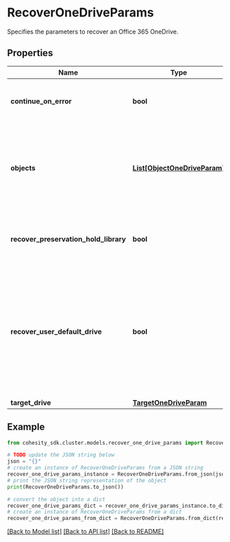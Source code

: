 # RecoverOneDriveParams

Specifies the parameters to recover an Office 365 OneDrive.

## Properties

Name | Type | Description | Notes
------------ | ------------- | ------------- | -------------
**continue_on_error** | **bool** | Specifies whether to continue recovering other OneDrive items if one of items failed to recover. Default value is false. | [optional] 
**objects** | [**List[ObjectOneDriveParam]**](ObjectOneDriveParam.md) | Specifies a list of OneDrive params associated with the objects to recover. These parameters allow overriding the request level &#39;recoverUserDefaultDrive&#39; parameter for each object specified here. | 
**recover_preservation_hold_library** | **bool** | Specifies whether to recover Preservation Hold Library associated with the OneDrives selected for restore. Default value is false. | [optional] 
**recover_user_default_drive** | **bool** | Specifies whether to recover default drives associated with the OneDrives selected for restore. Default value is true. This setting can be overridden for each object selected for recovery, by specifying &#39;recoverEntireDrive&#39; for the desired drive within &#39;oneDriveParams&#39;. Granular recovery is still allowed even if this value is set to true. | [optional] 
**target_drive** | [**TargetOneDriveParam**](TargetOneDriveParam.md) |  | [optional] 

## Example

```python
from cohesity_sdk.cluster.models.recover_one_drive_params import RecoverOneDriveParams

# TODO update the JSON string below
json = "{}"
# create an instance of RecoverOneDriveParams from a JSON string
recover_one_drive_params_instance = RecoverOneDriveParams.from_json(json)
# print the JSON string representation of the object
print(RecoverOneDriveParams.to_json())

# convert the object into a dict
recover_one_drive_params_dict = recover_one_drive_params_instance.to_dict()
# create an instance of RecoverOneDriveParams from a dict
recover_one_drive_params_from_dict = RecoverOneDriveParams.from_dict(recover_one_drive_params_dict)
```
[[Back to Model list]](../README.md#documentation-for-models) [[Back to API list]](../README.md#documentation-for-api-endpoints) [[Back to README]](../README.md)


